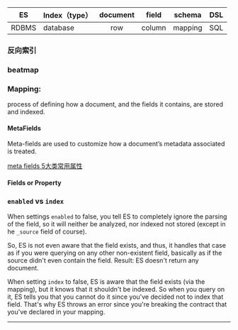 | ES | Index（type） | document | field  | schema | DSL |
|:-:|---|:-:|---|---|---|
| RDBMS | database | row      | column | mapping | SQL |

### 反向索引

### beatmap

### Mapping: 

 process of defining how a document, and the fields it contains, are stored and indexed.

#### MetaFields

Meta-fields are used to customize how a document’s metadata associated is treated.

[meta fields 5大类常用属性](file:///Users/yao/Dropbox/文章/Tech/ES/meta_fields.pdf)

#### Fields or Property





### `enabled` vs `index`

When settings `enabled` to false, you tell ES to completely ignore the parsing of the field, so it will neither be analyzed, nor indexed not stored (except in he `_source` field of course).

So, ES is not even aware that the field exists, and thus, it handles that case as if you were querying on any other non-existent field, basically as if the source didn't even contain the field. Result: ES doesn't return any document.

When setting `index` to false, ES is aware that the field exists (via the mapping), but it knows that it shouldn't be indexed. So when you query on it, ES tells you that you cannot do it since you've decided not to index that field. That's why ES throws an error since you're breaking the contract that you've declared in your mapping.



___

[^基本概念]: [10个基本概念](file:///Users/yao/Dropbox/文章/Tech/ES/10 Elasticsearch Concepts You Need to Learn _ Logz.io __ Reader View.pdf)

